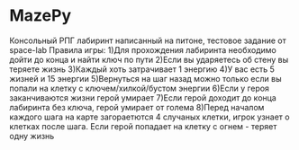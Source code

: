 # MazePy
Консольный РПГ лабиринт написанный на питоне, тестовое задание от space-lab
Правила игры:
1)Для прохождения лабиринта необходимо дойти до конца и найти ключ по пути
2)Если вы ударяетесь об стену вы теряете жизнь
3)Каждый хоть затрачивает 1 энергию
4)У вас есть 5 жизней и 15 энергии
5)Вернуться на шаг назад можно только если вы попали на клетку с ключем/хилкой/бустом энергии
6)Если у героя заканчиваются жизни герой умирает
7)Если герой доходит до конца лабиринта без ключа, герой умирает от голема
8)Перед началом каждого шага на карте загораетются 4 случаных клетки, игрок узнает о клетках после шага. Если герой попадает на клетку с огнем - теряет одну жизнь
